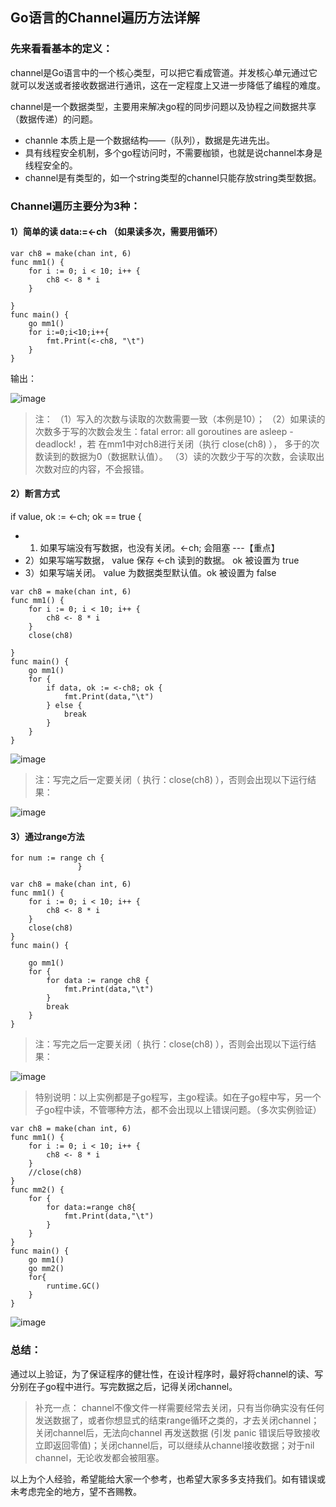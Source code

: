 ## Go语言的Channel遍历方法详解
### 先来看看基本的定义：
channel是Go语言中的一个核心类型，可以把它看成管道。并发核心单元通过它就可以发送或者接收数据进行通讯，这在一定程度上又进一步降低了编程的难度。

channel是一个数据类型，主要用来解决go程的同步问题以及协程之间数据共享（数据传递）的问题。
* channle 本质上是一个数据结构——（队列），数据是先进先出。
* 具有线程安全机制，多个go程访问时，不需要枷锁，也就是说channel本身是线程安全的。
* channel是有类型的，如一个string类型的channel只能存放string类型数据。

### Channel遍历主要分为3种：
#### 1）简单的读 data:=<-ch （如果读多次，需要用循环）
```
var ch8 = make(chan int, 6)
func mm1() {
	for i := 0; i < 10; i++ {
		ch8 <- 8 * i
	}
 
}
func main() {
	go mm1()
	for i:=0;i<10;i++{
		fmt.Print(<-ch8, "\t")
	}
}
```
输出：

![image](https://user-images.githubusercontent.com/6757408/172056135-64f1820e-1dca-4956-aff3-6385ba6320c0.png)

> 注：
>（1）写入的次数与读取的次数需要一致（本例是10）；
>（2）如果读的次数多于写的次数会发生：fatal error: all goroutines are asleep - deadlock! ，若 在mm1中对ch8进行关闭（执行 close(ch8) ），
多于的次数读到的数据为0（数据默认值）。
>（3）读的次数少于写的次数，会读取出次数对应的内容，不会报错。

#### 2）断言方式
if value, ok := <-ch; ok == true {
* 1) 如果写端没有写数据，也没有关闭。<-ch; 会阻塞 ---【重点】
* 2）如果写端写数据， value 保存 <-ch 读到的数据。 ok 被设置为 true
* 3）如果写端关闭。 value 为数据类型默认值。ok 被设置为 false
```
var ch8 = make(chan int, 6)
func mm1() {
	for i := 0; i < 10; i++ {
		ch8 <- 8 * i
	}
	close(ch8)
 
}
func main() {
	go mm1()
	for {
		if data, ok := <-ch8; ok {
			fmt.Print(data,"\t")
		} else {
			break
		}
	}
}
```

![image](https://user-images.githubusercontent.com/6757408/172056243-84b3cb0c-1c59-47c5-b9c1-ca771263ac0e.png)
> 注：写完之后一定要关闭（ 执行：close(ch8) ），否则会出现以下运行结果：

![image](https://user-images.githubusercontent.com/6757408/172056271-a90bfdc6-f597-4a0f-b5de-4b34dadb653f.png)

#### 3）通过range方法
```
for num := range ch {
               }
```
```
var ch8 = make(chan int, 6)
func mm1() {
	for i := 0; i < 10; i++ {
		ch8 <- 8 * i
	}
	close(ch8)
}
func main() {
 
	go mm1()
	for {
		for data := range ch8 {
			fmt.Print(data,"\t")
		}
		break
	}
}
```
> 注：写完之后一定要关闭（ 执行：close(ch8) ），否则会出现以下运行结果：

![image](https://user-images.githubusercontent.com/6757408/172056479-37ec59d0-a253-405f-b343-e4c9203e22ac.png)

> 特别说明：以上实例都是子go程写，主go程读。如在子go程中写，另一个子go程中读，不管哪种方法，都不会出现以上错误问题。（多次实例验证）

```
var ch8 = make(chan int, 6)
func mm1() {
	for i := 0; i < 10; i++ {
		ch8 <- 8 * i
	}
	//close(ch8)
}
func mm2() {
	for {
		for data:=range ch8{
			fmt.Print(data,"\t")
		}
	}
}
func main() {
	go mm1()
	go mm2()
	for{
		runtime.GC()
	}
}
```
![image](https://user-images.githubusercontent.com/6757408/172056573-77a93b71-b0c3-4527-893e-1dddbfd92be6.png)
### 总结：
通过以上验证，为了保证程序的健壮性，在设计程序时，最好将channel的读、写分别在子go程中进行。写完数据之后，记得关闭channel。

> 补充一点：
channel不像文件一样需要经常去关闭，只有当你确实没有任何发送数据了，或者你想显式的结束range循环之类的，才去关闭channel；关闭channel后，无法向channel 再发送数据
(引发 panic 错误后导致接收立即返回零值)；关闭channel后，可以继续从channel接收数据；对于nil channel，无论收发都会被阻塞。

以上为个人经验，希望能给大家一个参考，也希望大家多多支持我们。如有错误或未考虑完全的地方，望不吝赐教。

